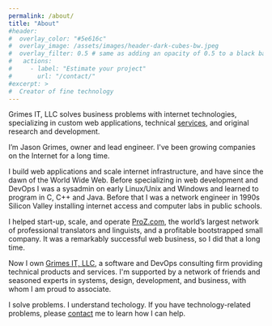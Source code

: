 ```yaml
---
permalink: /about/
title: "About"
#header:
#  overlay_color: "#5e616c"
#  overlay_image: /assets/images/header-dark-cubes-bw.jpeg
#  overlay_filter: 0.5 # same as adding an opacity of 0.5 to a black background
#   actions:
#     - label: "Estimate your project"
#       url: "/contact/"
#excerpt: >
#  Creator of fine technology
---
```


Grimes IT, LLC solves business problems with internet technologies, specializing in custom web applications, technical [services](/services/), and original research and development.

I’m Jason Grimes, owner and lead engineer.
I've been growing companies on the Internet for a long time.

I build web applications and scale internet infrastructure, and have since the dawn of the World Wide Web.
Before specializing in web development and DevOps
I was a sysadmin on early Linux/Unix and Windows
and learned to program in C, C++ and Java.
Before that I was a network engineer in 1990s Silicon Valley installing internet access and computer labs in public schools.

I helped start-up, scale, and operate [ProZ.com](https://www.proz.com/),
the world’s largest network of professional translators and linguists,
and a profitable bootstrapped small company.
It was a remarkably successful web business, so I did that a long time.

Now I own [Grimes IT, LLC](https://grimesit.com),
a software and DevOps consulting firm providing technical products and services.
I'm supported by a network of friends and seasoned experts in systems, design, development, and business, with whom I am proud to associate.

I solve problems. I understand techology.
If you have technology-related problems, please [contact](/contact/) me to learn how I can help.
